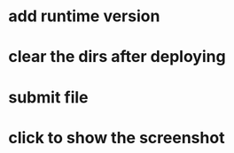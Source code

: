 # add runtime version
# clear the dirs after deploying
# submit file 
# click to show the screenshot
